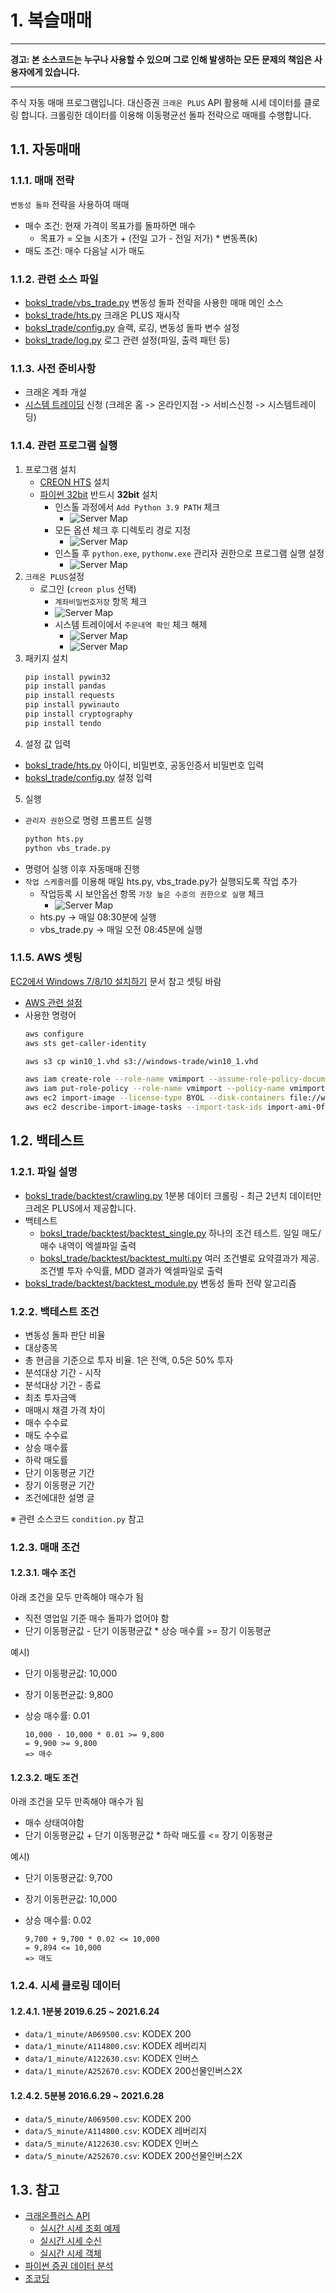 # 1. 복슬매매

---

**경고: 본 소스코드는 누구나 사용할 수 있으며 그로 인해 발생하는 모든 문제의 책임은 사용자에게 있습니다.**

---


주식 자동 매매 프로그램입니다. 대신증권 `크래온 PLUS` API 활용해 시세 데이터를 클로링 합니다.
크롤링한 데이터를 이용해 이동평균선 돌파 전략으로 매매를 수행합니다.

## 1.1. 자동매매

### 1.1.1. 매매 전략
`변동성 돌파` 전략을 사용하여 매매
- 매수 조건: 현재 가격이 목표가를 돌파하면 매수
  - 목표가 = 오늘 시초가 + (전일 고가 - 전일 저가) * 변동폭(k)
- 매도 조건: 매수 다음날 시가 매도
### 1.1.2. 관련 소스 파일
- [boksl_trade/vbs_trade.py](boksl_trade/vbs_trade.py) 변동성 돌파 전략을 사용한 매매 메인 소스
- [boksl_trade/hts.py](boksl_trade/hts.py) 크래온 PLUS 재시작
- [boksl_trade/config.py](boksl_trade/config.py) 슬랙, 로깅, 변동성 돌파 변수 설정
- [boksl_trade/log.py](boksl_trade/log.py) 로그 관련 설정(파일, 출력 패턴 등)

### 1.1.3. 사전 준비사항
- 크래온 계좌 개설
- [시스템 트레이딩](https://www.creontrade.com/g.ds?m=1965&p=577&v=4151) 신청 (크레온 홈 -> 온라인지점 -> 서비스신청 -> 시스템트레이딩)
### 1.1.4. 관련 프로그램 실행

1. 프로그램 설치
   - [CREON HTS](https://money2.creontrade.com/E5/WTS/Customer/GuideTrading/CW_DownloadCenter.aspx?m=2194&p=3234&v=2406) 설치
   - [파이썬 32bit](https://www.python.org/downloads/release/python-396/) 반드시 **32bit** 설치
     - 인스톨 과정에서 `Add Python 3.9 PATH` 체크
       - ![Server Map](./docs/image/01.png)
     - 모든 옵션 체크 후 디렉토리 경로 지정
       - ![Server Map](./docs/image/06.png)
     - 인스톨 후 `python.exe`, `pythonw.exe` 관리자 권한으로 프로그램 실행 설정
       - ![Server Map](./docs/image/05.png)
2. `크레온 PLUS`설정
   - 로그인 (`creon plus` 선택)
     - `계좌비밀번호저장` 항목 체크
     - ![Server Map](./docs/image/02.png)
     - 시스템 트레이에서 `주문내역 확인` 체크 해제
       - ![Server Map](./docs/image/03.png)
       - ![Server Map](./docs/image/04.png)
3. 패키지 설치
     ```sh
     pip install pywin32
     pip install pandas
     pip install requests
     pip install pywinauto
     pip install cryptography
     pip install tendo
     ```
4. 설정 값 입력
  - [boksl_trade/hts.py](boksl_trade/hts.py) 아이디, 비밀번호, 공동인증서 비밀번호 입력
  - [boksl_trade/config.py](boksl_trade/config.py) 설정 입력
5. 실행
  - `관리자 권한`으로 명령 프롬프트 실행
    ```sh
    python hts.py
    python vbs_trade.py
    ```
  - 명령어 실행 이후 자동매매 진행
  - `작업 스케줄러`를 이용해 매일 hts.py, vbs_trade.py가 실행되도록 작업 추가
    - 작업등록 시 보안옵선 항목 `가장 높은 수준의 권한으로 실행` 체크
      - ![Server Map](./docs/image/09.png)
    - hts.py -> 매일 08:30분에 실행
    - vbs_trade.py -> 매일 오전 08:45분에 실행

### 1.1.5. AWS 셋팅
[EC2에서 Windows 7/8/10 설치하기](https://tech.yangs.kr/3) 문서 참고 셋팅 바람

- [AWS 관련 설정](aws)
- 사용한 명령어
  ```sh
  aws configure
  aws sts get-caller-identity

  aws s3 cp win10_1.vhd s3://windows-trade/win10_1.vhd

  aws iam create-role --role-name vmimport --assume-role-policy-document file://policy.json
  aws iam put-role-policy --role-name vmimport --policy-name vmimport --policy-document file://policy-import.json
  aws ec2 import-image --license-type BYOL --disk-containers file://win10-image.json
  aws ec2 describe-import-image-tasks --import-task-ids import-ami-0f7f50d55e2afefaa
  ```
## 1.2. 백테스트
### 1.2.1. 파일 설명
- [boksl_trade/backtest/crawling.py](boksl_trade/backtest/crawling.py) 1분봉 데이터 크롤링 - 최근 2년치 데이터만 크레온 PLUS에서 제공합니다.
- 백테스트
  - [boksl_trade/backtest/backtest_single.py](boksl_trade/backtest/backtest_single.py) 하나의 조건 테스트. 일일 매도/매수 내역이 엑셀파일 출력
  - [boksl_trade/backtest/backtest_multi.py](boksl_trade/backtest/backtest_multi.py) 여러 조건별로 요약결과가 제공. 조건별 투자 수익률, MDD 결과가 엑셀파일로 출력
- [boksl_trade/backtest/backtest_module.py](boksl_trade/backtest/backtest_module.py) 변동성 돌파 전략 알고리즘

### 1.2.2. 백테스트 조건
- 변동성 돌파 판단 비율
- 대상종목
- 총 현금을 기준으로 투자 비율. 1은 전액, 0.5은 50% 투자
- 분석대상 기간 - 시작
- 분석대상 기간 - 종료
- 최초 투자금액
- 매매시 채결 가격 차이
- 매수 수수료
- 매도 수수료
- 상승 매수률
- 하락 매도률
- 단기 이동평균 기간
- 장기 이동평균 기간
- 조건에대한 설명 글

※ 관련 소스코드 `condition.py` 참고

### 1.2.3. 매매 조건
#### 1.2.3.1. 매수 조건
아래 조건을 모두 만족해야 매수가 됨

- 직전 영업일 기준 매수 돌파가 없어야 함
- 단기 이동평균값 - 단기 이동평균값 * 상승 매수률 >= 장기 이동평균

예시)
- 단기 이동평균값: 10,000
- 장기 이동편균값: 9,800
- 상승 매수률: 0.01

  ```
  10,000 - 10,000 * 0.01 >= 9,800
  = 9,900 >= 9,800
  => 매수
  ```
#### 1.2.3.2. 매도 조건
아래 조건을 모두 만족해야 매수가 됨

- 매수 상태여야함
- 단기 이동평균값 + 단기 이동평균값 * 하락 매도률 <= 장기 이동평균

예시)
- 단기 이동평균값: 9,700
- 장기 이동편균값: 10,000
- 상승 매수률: 0.02

  ```
  9,700 + 9,700 * 0.02 <= 10,000
  = 9,894 <= 10,000
  => 매도
  ```

### 1.2.4. 시세 클로링 데이터
#### 1.2.4.1. 1분봉 2019.6.25 ~ 2021.6.24
- `data/1_minute/A069500.csv`: KODEX 200
- `data/1_minute/A114800.csv`: KODEX 레버리지
- `data/1_minute/A122630.csv`: KODEX 인버스
- `data/1_minute/A252670.csv`: KODEX 200선물인버스2X
#### 1.2.4.2. 5분봉 2016.6.29 ~ 2021.6.28
- `data/5_minute/A069500.csv`: KODEX 200
- `data/5_minute/A114800.csv`: KODEX 레버리지
- `data/5_minute/A122630.csv`: KODEX 인버스
- `data/5_minute/A252670.csv`: KODEX 200선물인버스2X

## 1.3. 참고
- [크래온플러스 API](https://money2.creontrade.com/e5/mboard/ptype_basic/HTS_Plus_Helper/DW_Basic_List_Page.aspx?boardseq=284&m=9505&p=8841&v=8643)
  - [실시간 시세 조회 예제](https://money2.creontrade.com/e5/mboard/ptype_basic/plusPDS/DW_Basic_Read.aspx?boardseq=299&seq=43&page=2&searchString=CpEvent&prd=&lang=&p=8833&v=8639&m=9505)
  - [실시간 시세 수신](http://cybosplus.github.io/index.html?page=cpsysdib_rtf_1_%2Fstockchart.htm)
  - [실시간 시세 객체](https://money2.daishin.com/e5/mboard/ptype_basic/HTS_Plus_Helper/DW_Basic_Read_Page.aspx?boardseq=284&seq=16&page=1&searchString=StockCur&p=8839&v=8642&m=9508)
- [파이썬 증권 데이터 분석](https://github.com/INVESTAR/StockAnalysisInPython)
- [조코딩](https://www.youtube.com/watch?v=Y01D2J_7894&list=PLU9-uwewPMe0fB60VIMuKFV7gPDXmyOzp&index=1&ab_channel=%EC%A1%B0%EC%BD%94%EB%94%A9JoCoding)